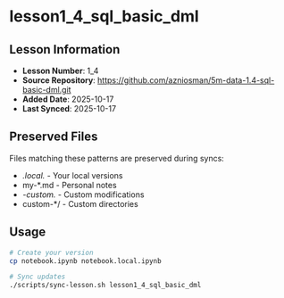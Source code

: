 # lesson1_4_sql_basic_dml

## Lesson Information
- **Lesson Number**: 1_4
- **Source Repository**: https://github.com/azniosman/5m-data-1.4-sql-basic-dml.git
- **Added Date**: 2025-10-17
- **Last Synced**: 2025-10-17

## Preserved Files
Files matching these patterns are preserved during syncs:
- *.local.* - Your local versions
- my-*.md - Personal notes
- *-custom.* - Custom modifications
- custom-*/ - Custom directories

## Usage
```bash
# Create your version
cp notebook.ipynb notebook.local.ipynb

# Sync updates
./scripts/sync-lesson.sh lesson1_4_sql_basic_dml
```
